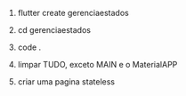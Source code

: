 1. flutter create gerenciaestados


2. cd gerenciaestados

3. code .

4. limpar TUDO, exceto MAIN e o MaterialAPP

5. criar uma pagina stateless